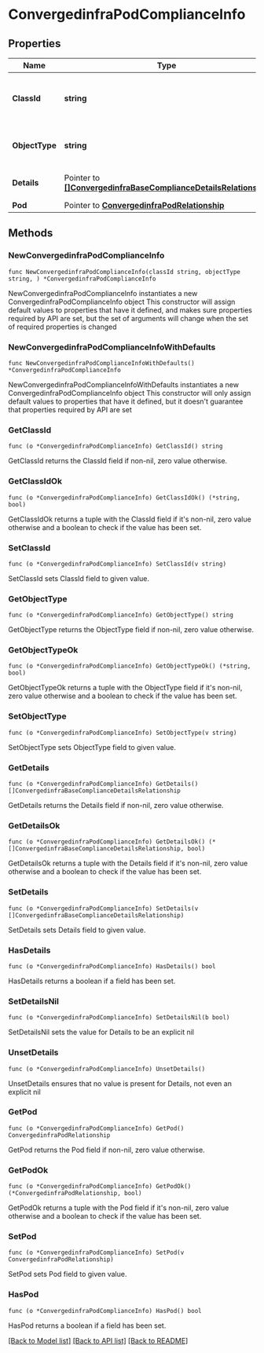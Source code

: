 # ConvergedinfraPodComplianceInfo

## Properties

Name | Type | Description | Notes
------------ | ------------- | ------------- | -------------
**ClassId** | **string** | The fully-qualified name of the instantiated, concrete type. This property is used as a discriminator to identify the type of the payload when marshaling and unmarshaling data. | [default to "convergedinfra.PodComplianceInfo"]
**ObjectType** | **string** | The fully-qualified name of the instantiated, concrete type. The value should be the same as the &#39;ClassId&#39; property. | [default to "convergedinfra.PodComplianceInfo"]
**Details** | Pointer to [**[]ConvergedinfraBaseComplianceDetailsRelationship**](ConvergedinfraBaseComplianceDetailsRelationship.md) | An array of relationships to convergedinfraBaseComplianceDetails resources. | [optional] [readonly] 
**Pod** | Pointer to [**ConvergedinfraPodRelationship**](ConvergedinfraPodRelationship.md) |  | [optional] 

## Methods

### NewConvergedinfraPodComplianceInfo

`func NewConvergedinfraPodComplianceInfo(classId string, objectType string, ) *ConvergedinfraPodComplianceInfo`

NewConvergedinfraPodComplianceInfo instantiates a new ConvergedinfraPodComplianceInfo object
This constructor will assign default values to properties that have it defined,
and makes sure properties required by API are set, but the set of arguments
will change when the set of required properties is changed

### NewConvergedinfraPodComplianceInfoWithDefaults

`func NewConvergedinfraPodComplianceInfoWithDefaults() *ConvergedinfraPodComplianceInfo`

NewConvergedinfraPodComplianceInfoWithDefaults instantiates a new ConvergedinfraPodComplianceInfo object
This constructor will only assign default values to properties that have it defined,
but it doesn't guarantee that properties required by API are set

### GetClassId

`func (o *ConvergedinfraPodComplianceInfo) GetClassId() string`

GetClassId returns the ClassId field if non-nil, zero value otherwise.

### GetClassIdOk

`func (o *ConvergedinfraPodComplianceInfo) GetClassIdOk() (*string, bool)`

GetClassIdOk returns a tuple with the ClassId field if it's non-nil, zero value otherwise
and a boolean to check if the value has been set.

### SetClassId

`func (o *ConvergedinfraPodComplianceInfo) SetClassId(v string)`

SetClassId sets ClassId field to given value.


### GetObjectType

`func (o *ConvergedinfraPodComplianceInfo) GetObjectType() string`

GetObjectType returns the ObjectType field if non-nil, zero value otherwise.

### GetObjectTypeOk

`func (o *ConvergedinfraPodComplianceInfo) GetObjectTypeOk() (*string, bool)`

GetObjectTypeOk returns a tuple with the ObjectType field if it's non-nil, zero value otherwise
and a boolean to check if the value has been set.

### SetObjectType

`func (o *ConvergedinfraPodComplianceInfo) SetObjectType(v string)`

SetObjectType sets ObjectType field to given value.


### GetDetails

`func (o *ConvergedinfraPodComplianceInfo) GetDetails() []ConvergedinfraBaseComplianceDetailsRelationship`

GetDetails returns the Details field if non-nil, zero value otherwise.

### GetDetailsOk

`func (o *ConvergedinfraPodComplianceInfo) GetDetailsOk() (*[]ConvergedinfraBaseComplianceDetailsRelationship, bool)`

GetDetailsOk returns a tuple with the Details field if it's non-nil, zero value otherwise
and a boolean to check if the value has been set.

### SetDetails

`func (o *ConvergedinfraPodComplianceInfo) SetDetails(v []ConvergedinfraBaseComplianceDetailsRelationship)`

SetDetails sets Details field to given value.

### HasDetails

`func (o *ConvergedinfraPodComplianceInfo) HasDetails() bool`

HasDetails returns a boolean if a field has been set.

### SetDetailsNil

`func (o *ConvergedinfraPodComplianceInfo) SetDetailsNil(b bool)`

 SetDetailsNil sets the value for Details to be an explicit nil

### UnsetDetails
`func (o *ConvergedinfraPodComplianceInfo) UnsetDetails()`

UnsetDetails ensures that no value is present for Details, not even an explicit nil
### GetPod

`func (o *ConvergedinfraPodComplianceInfo) GetPod() ConvergedinfraPodRelationship`

GetPod returns the Pod field if non-nil, zero value otherwise.

### GetPodOk

`func (o *ConvergedinfraPodComplianceInfo) GetPodOk() (*ConvergedinfraPodRelationship, bool)`

GetPodOk returns a tuple with the Pod field if it's non-nil, zero value otherwise
and a boolean to check if the value has been set.

### SetPod

`func (o *ConvergedinfraPodComplianceInfo) SetPod(v ConvergedinfraPodRelationship)`

SetPod sets Pod field to given value.

### HasPod

`func (o *ConvergedinfraPodComplianceInfo) HasPod() bool`

HasPod returns a boolean if a field has been set.


[[Back to Model list]](../README.md#documentation-for-models) [[Back to API list]](../README.md#documentation-for-api-endpoints) [[Back to README]](../README.md)


